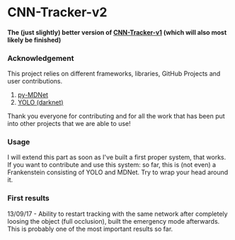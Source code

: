 # CNN-Tracker-v2
#### The (just slightly) better version of [CNN-Tracker-v1](https://github.com/njoye/CNN-Tracker-v1 "njoye/CNN-Tracker-v1") (which will also most likely be finished)

### Acknowledgement
This project relies on different frameworks, libraries, GitHub Projects and user contributions.

1. [py-MDNet](https://github.com/HyeonseobNam/py-MDNet "HyeonseobNam/py-MDNet")
2. [YOLO (darknet)](https://github.com/pjreddie/darknet/ "pjreddie/darknet")

Thank you everyone for contributing and for all the work that has been put into other projects that we are able to use!

### Usage
I will extend this part as soon as I've built a first proper system, that works.
If you want to contribute and use this system: so far, this is (not even) a Frankenstein
consisting of YOLO and MDNet. Try to wrap your head around it.

### First results
13/09/17 - Ability to restart tracking with the same network after completely loosing the object (full occlusion), built the emergency mode afterwards. This is probably one of the most important results so far.
